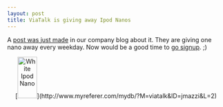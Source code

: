 ```yaml
--- 
layout: post
title: ViaTalk is giving away Ipod Nanos
---
```

A [post was just made](http://www.nocblog.com/general/2006/02/01/who-gives-away-an-ipod-nano-every-day/) in our company blog about it. They are giving one nano away every weekday. Now would be a good time to [go signup](http://www.myreferer.com/mydb/?M=viatalk&ID=jmazzi&L=2). ;)
<div style="text-align: center">[<img width="45" height="96" alt="White Ipod Nano" id="image89" src="http://r00tshell.com/wp-content/uploads/2006/02/featuresflipmainwhite20050907.jpg" />](http://www.myreferer.com/mydb/?M=viatalk&ID=jmazzi&L=2)</div>
